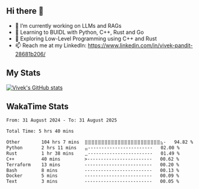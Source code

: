 ## Hi there 👋

- 🔭 I’m currently working on LLMs and RAGs
- 🌱 Learning to BUIDL with Python, C++, Rust and Go 
- 🤔 Exploring Low-Level Programming using C++ and Rust 
- 📫 Reach me at my LinkedIn: https://www.linkedin.com/in/vivek-pandit-28681b206/

## My Stats
[![Vivek's GitHub stats](https://github-readme-stats.vercel.app/api?username=ipanditi&show_icons=true&theme=dark)](https://ipanditi.github.io/)

## WakaTime Stats
<!--START_SECTION:waka-->

```txt
From: 31 August 2024 - To: 31 August 2025

Total Time: 5 hrs 40 mins

Other        104 hrs 7 mins  ⣿⣿⣿⣿⣿⣿⣿⣿⣿⣿⣿⣿⣿⣿⣿⣿⣿⣿⣿⣿⣿⣿⣿⣦-   94.82 %
Python       2 hrs 11 mins   ⣤------------------------   02.00 %
Rust         1 hr 38 mins    ⣀------------------------   01.49 %
C++          40 mins         >------------------------   00.62 %
Terraform    13 mins         -------------------------   00.20 %
Bash         8 mins          -------------------------   00.13 %
Docker       5 mins          -------------------------   00.09 %
Text         3 mins          -------------------------   00.05 %
```

<!--END_SECTION:waka-->


